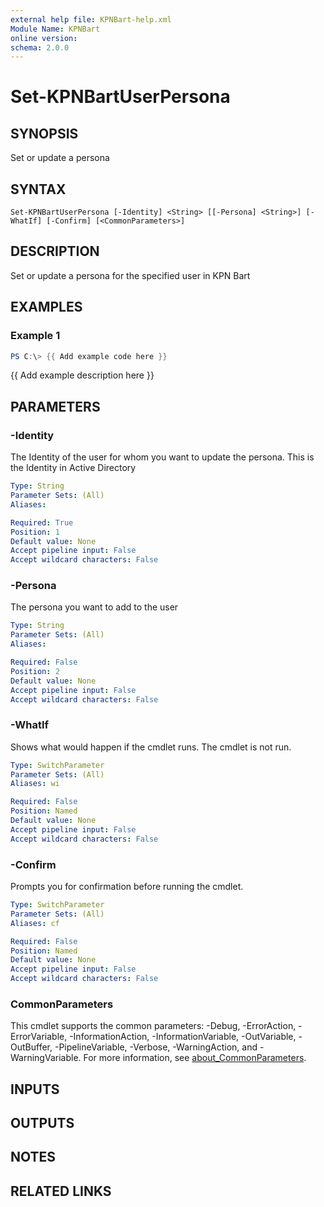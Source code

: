 ```yaml
---
external help file: KPNBart-help.xml
Module Name: KPNBart
online version:
schema: 2.0.0
---
```


# Set-KPNBartUserPersona

## SYNOPSIS
Set or update a persona

## SYNTAX

```
Set-KPNBartUserPersona [-Identity] <String> [[-Persona] <String>] [-WhatIf] [-Confirm] [<CommonParameters>]
```

## DESCRIPTION
Set or update a persona for the specified user in KPN Bart

## EXAMPLES

### Example 1
```powershell
PS C:\> {{ Add example code here }}
```

{{ Add example description here }}

## PARAMETERS

### -Identity
The Identity of the user for whom you want to update the persona.
This is the Identity in Active Directory

```yaml
Type: String
Parameter Sets: (All)
Aliases:

Required: True
Position: 1
Default value: None
Accept pipeline input: False
Accept wildcard characters: False
```

### -Persona
The persona you want to add to the user

```yaml
Type: String
Parameter Sets: (All)
Aliases:

Required: False
Position: 2
Default value: None
Accept pipeline input: False
Accept wildcard characters: False
```

### -WhatIf
Shows what would happen if the cmdlet runs.
The cmdlet is not run.

```yaml
Type: SwitchParameter
Parameter Sets: (All)
Aliases: wi

Required: False
Position: Named
Default value: None
Accept pipeline input: False
Accept wildcard characters: False
```

### -Confirm
Prompts you for confirmation before running the cmdlet.

```yaml
Type: SwitchParameter
Parameter Sets: (All)
Aliases: cf

Required: False
Position: Named
Default value: None
Accept pipeline input: False
Accept wildcard characters: False
```

### CommonParameters
This cmdlet supports the common parameters: -Debug, -ErrorAction, -ErrorVariable, -InformationAction, -InformationVariable, -OutVariable, -OutBuffer, -PipelineVariable, -Verbose, -WarningAction, and -WarningVariable. For more information, see [about_CommonParameters](http://go.microsoft.com/fwlink/?LinkID=113216).

## INPUTS

## OUTPUTS

## NOTES

## RELATED LINKS
